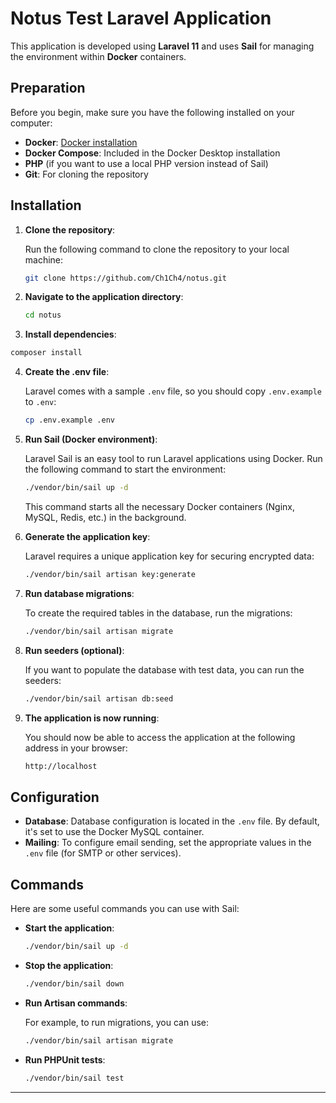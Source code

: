 # Notus Test Laravel Application

This application is developed using **Laravel 11** and uses **Sail** for managing the environment within **Docker** containers.

## Preparation

Before you begin, make sure you have the following installed on your computer:

- **Docker**: [Docker installation](https://www.docker.com/get-started)
- **Docker Compose**: Included in the Docker Desktop installation
- **PHP** (if you want to use a local PHP version instead of Sail)
- **Git**: For cloning the repository

## Installation

1. **Clone the repository**:

   Run the following command to clone the repository to your local machine:

   ```bash
   git clone https://github.com/Ch1Ch4/notus.git
   ```

2. **Navigate to the application directory**:

   ```bash
   cd notus
   ```

3.  **Install dependencies**:

   ```bash
   composer install
   ```

4. **Create the .env file**:

   Laravel comes with a sample `.env` file, so you should copy `.env.example` to `.env`:

   ```bash
   cp .env.example .env
   ```
   
5. **Run Sail (Docker environment)**:

   Laravel Sail is an easy tool to run Laravel applications using Docker. Run the following command to start the environment:

   ```bash
   ./vendor/bin/sail up -d
   ```

   This command starts all the necessary Docker containers (Nginx, MySQL, Redis, etc.) in the background.

6. **Generate the application key**:

   Laravel requires a unique application key for securing encrypted data:

   ```bash
   ./vendor/bin/sail artisan key:generate
   ```

7. **Run database migrations**:

   To create the required tables in the database, run the migrations:

   ```bash
   ./vendor/bin/sail artisan migrate
   ```

8. **Run seeders (optional)**:

   If you want to populate the database with test data, you can run the seeders:

   ```bash
   ./vendor/bin/sail artisan db:seed
   ```

9. **The application is now running**:

   You should now be able to access the application at the following address in your browser:

   ```bash
   http://localhost
   ```

## Configuration

- **Database**: Database configuration is located in the `.env` file. By default, it's set to use the Docker MySQL container.
- **Mailing**: To configure email sending, set the appropriate values in the `.env` file (for SMTP or other services).

## Commands

Here are some useful commands you can use with Sail:

- **Start the application**:

  ```bash
  ./vendor/bin/sail up -d
  ```

- **Stop the application**:

  ```bash
  ./vendor/bin/sail down
  ```

- **Run Artisan commands**:

  For example, to run migrations, you can use:

  ```bash
  ./vendor/bin/sail artisan migrate
  ```

- **Run PHPUnit tests**:

  ```bash
  ./vendor/bin/sail test
  ```

---
